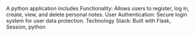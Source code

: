 A python application includes 
Functionality: Allows users to register, log in, create, view, and delete personal notes.
User Authentication: Secure login system for user data protection.
Technology Stack: Built with Flask, Session, python
